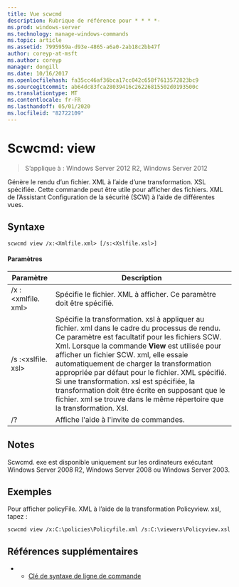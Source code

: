 ```yaml
---
title: Vue scwcmd
description: Rubrique de référence pour * * * *-
ms.prod: windows-server
ms.technology: manage-windows-commands
ms.topic: article
ms.assetid: 7995959a-d93e-4865-a6a0-2ab18c2bb47f
author: coreyp-at-msft
ms.author: coreyp
manager: dongill
ms.date: 10/16/2017
ms.openlocfilehash: fa35cc46af36bca17cc042c658f7613572823bc9
ms.sourcegitcommit: ab64dc83fca28039416c26226815502d0193500c
ms.translationtype: MT
ms.contentlocale: fr-FR
ms.lasthandoff: 05/01/2020
ms.locfileid: "82722109"
---
```

# <a name="scwcmd-view"></a>Scwcmd: view

> S’applique à : Windows Server 2012 R2, Windows Server 2012

Génère le rendu d’un fichier. XML à l’aide d’une transformation. XSL spécifiée. Cette commande peut être utile pour afficher des fichiers. XML de l’Assistant Configuration de la sécurité (SCW) à l’aide de différentes vues.

## <a name="syntax"></a>Syntaxe

```
scwcmd view /x:<Xmlfile.xml> [/s:<Xslfile.xsl>]
```

#### <a name="parameters"></a>Paramètres

|Paramètre|Description|
|---------|-----------|
|/x :\<xmlfile. xml>|Spécifie le fichier. XML à afficher. Ce paramètre doit être spécifié.|
|/s :\<xslfile. xsl>|Spécifie la transformation. xsl à appliquer au fichier. xml dans le cadre du processus de rendu. Ce paramètre est facultatif pour les fichiers SCW. Xml. Lorsque la commande **View** est utilisée pour afficher un fichier SCW. xml, elle essaie automatiquement de charger la transformation appropriée par défaut pour le fichier. XML spécifié. Si une transformation. xsl est spécifiée, la transformation doit être écrite en supposant que le fichier. xml se trouve dans le même répertoire que la transformation. Xsl.|
|/?|Affiche l'aide à l'invite de commandes.|

## <a name="remarks"></a>Notes 

Scwcmd. exe est disponible uniquement sur les ordinateurs exécutant Windows Server 2008 R2, Windows Server 2008 ou Windows Server 2003.

## <a name="examples"></a>Exemples

Pour afficher policyFile. XML à l’aide de la transformation Policyview. xsl, tapez :
```
scwcmd view /x:C:\policies\Policyfile.xml /s:C:\viewers\Policyview.xsl
```

## <a name="additional-references"></a>Références supplémentaires

-   - [Clé de syntaxe de ligne de commande](command-line-syntax-key.md)